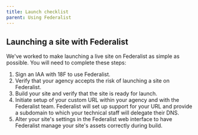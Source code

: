 ```yaml
---
title: Launch checklist
parent: Using Federalist
---
```


## Launching a site with Federalist

We've worked to make launching a live site on Federalist as simple as possible. You will need to complete these steps:

1. Sign an IAA with 18F to use Federalist.
2. Verify that your agency accepts the risk of launching a site on Federalist.
3. Build your site and verify that the site is ready for launch.
4. Initiate setup of your custom URL within your agency and with the Federalist team. Federalist will set up support for your URL and provide a subdomain to which your technical staff will delegate their DNS.
5. Alter your site's settings in the Federalist web interface to have Federalist manage your site's assets correctly during build.
